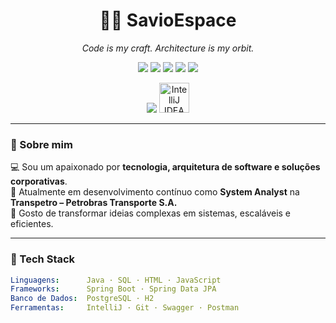 <h1 align="center">👨‍🚀 SavioEspace</h1>
<p align="center">
  <em>Code is my craft. Architecture is my orbit.</em>
</p>

<p align="center">
  <img src="https://img.shields.io/badge/Java-ED8B00?style=flat&logo=java&logoColor=white" />
  <img src="https://img.shields.io/badge/Spring_Boot-6DB33F?style=flat&logo=spring-boot&logoColor=white" />
  <img src="https://img.shields.io/badge/PostgreSQL-336791?style=flat&logo=postgresql&logoColor=white" />
  <img src="https://img.shields.io/badge/Software_Architecture-%23007ACC?style=flat&logo=visualstudiocode&logoColor=white" />
  <img src="https://img.shields.io/badge/Enterprise_Architecture-%23007ACC?style=flat&logo=archlinux&logoColor=white" />

</p>

<p align="center">
  <img src="https://skillicons.dev/icons?i=java,spring,postgres,git,linux" />
  <img src="https://cdn.jsdelivr.net/gh/devicons/devicon/icons/intellij/intellij-original.svg" height="48" alt="IntelliJ IDEA"/>
</p>

---

### 👋 Sobre mim

💻 Sou um apaixonado por **tecnologia, arquitetura de software e soluções corporativas**.  
🧠 Atualmente em desenvolvimento contínuo como **System Analyst** na **Transpetro – Petrobras Transporte S.A.**  
🚀 Gosto de transformar ideias complexas em sistemas, escaláveis e eficientes.

---

### 🧰 Tech Stack

```yaml
Linguagens:      Java · SQL · HTML · JavaScript
Frameworks:      Spring Boot · Spring Data JPA
Banco de Dados:  PostgreSQL · H2
Ferramentas:     IntelliJ · Git · Swagger · Postman

